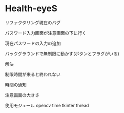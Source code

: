# Health-eyeS
リファクタリング現在のバグ
<p>パスワード入力画面が注意画面の下に行く</p>
<p>現在パスワードの入力の追加</p>
<p>バックグラウンドで無制限に動かす(ボタンとフラグがいる)</p>

解決
<p>制限時間が来ると終われない</p>
<p>時間の通知</p>
<p>注意画面の大きさ</p>



使用モジュール
opencv
time
tkinter
thread